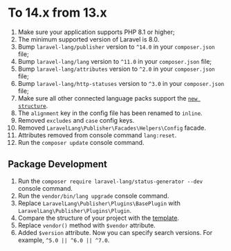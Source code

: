 # To 14.x from 13.x

1. Make sure your application supports PHP 8.1 or higher;
2. The minimum supported version of Laravel is 8.0.
3. Bump `laravel-lang/publisher` version to `^14.0` in your `composer.json` file;
4. Bump `laravel-lang/lang` version to `^11.0` in your `composer.json` file;
5. Bump `laravel-lang/attributes` version to `^2.0` in your `composer.json` file;
6. Bump `laravel-lang/http-statuses` version to `^3.0` in your `composer.json` file;
7. Make sure all other connected language packs support the [`new structure`](https://github.com/Laravel-Lang/translations-template/tree/14.x).
8. The `alignment` key in the config file has been renamed to `inline`.
9. Removed `excludes` and `case` config keys.
10. Removed `LaravelLang\Publisher\Facades\Helpers\Config` facade.
11. Attributes removed from console command `lang:reset`.
12. Run the `composer update` console command.

## Package Development

1. Run the `composer require laravel-lang/status-generator --dev` console command.
2. Run the `vendor/bin/lang upgrade` console command.
3. Replace `LaravelLang\Publisher\Plugins\BasePlugin` with `LaravelLang\Publisher\Plugins\Plugin`.
4. Compare the structure of your project with the [template](https://github.com/Laravel-Lang/translations-template).
5. Replace `vendor()` method with `$vendor` attribute.
6. Added `$version` attribute. Now you can specify search versions. For example, `^5.0 || ^6.0 || ^7.0`.
